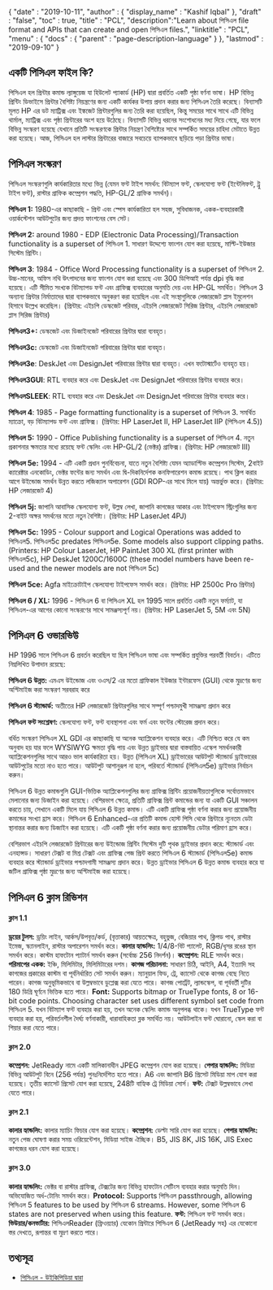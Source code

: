 {
  "date" : "2019-10-11",
  "author" : {
    "display_name" : "Kashif Iqbal"
},
  "draft" : "false",
  "toc" : true,
  "title" : "PCL",
  "description":"Learn about পিসিএল file format and APIs that can create and open পিসিএল files.",
  "linktitle" : "PCL",
  "menu" : {
    "docs" : {
      "parent" : "page-description-language"
}
},
  "lastmod" : "2019-09-10"
}

## একটি পিসিএল ফাইল কি? ##

পিসিএল হল প্রিন্টার কমান্ড ল্যাঙ্গুয়েজ যা হিউলেট প্যাকার্ড (HP) দ্বারা প্রবর্তিত একটি পৃষ্ঠা বর্ণনা ভাষা। HP বিভিন্ন প্রিন্টিং ডিভাইসে প্রিন্টার বৈশিষ্ট্য নিয়ন্ত্রণের জন্য একটি কার্যকর উপায় প্রদান করার জন্য পিসিএল তৈরি করেছে। বিন্যাসটি মূলত HP এর ডট ম্যাট্রিক্স এবং ইঙ্কজেট প্রিন্টারগুলির জন্য তৈরি করা হয়েছিল, কিন্তু সময়ের সাথে সাথে এটি বিভিন্ন থার্মাল, ম্যাট্রিক্স এবং পৃষ্ঠা প্রিন্টারের অংশ হয়ে উঠেছে। বিন্যাসটি বিভিন্ন ধরনের সংশোধনের মধ্য দিয়ে গেছে, যার ফলে বিভিন্ন সংস্করণ হয়েছে যেখানে প্রতিটি সংস্করণকে প্রিন্টার নিয়ন্ত্রণ বৈশিষ্ট্যের সাথে সম্পর্কিত সময়ের চাহিদা মেটাতে উন্নত করা হয়েছে। আজ, পিসিএল হল লাস্টার প্রিন্টারের বাজারে সবচেয়ে ব্যাপকভাবে ছড়িয়ে পড়া প্রিন্টার ভাষা।

## পিসিএল সংস্করণ ##

পিসিএল সংস্করণগুলি কার্যকারিতার মধ্যে ভিন্ন (যেমন ফন্ট টাইপ সমর্থন: বিটম্যাপ ফন্ট, স্কেলযোগ্য ফন্ট (ইন্টেলিফন্ট, ট্রু টাইপ ফন্ট), রাস্টার গ্রাফিক কম্প্রেশন পদ্ধতি, HP-GL/2 গ্রাফিক সমর্থন)।

**পিসিএল 1:** 1980-এর কাছাকাছি - প্রিন্ট এবং স্পেস কার্যকারিতা হল সহজ, সুবিধাজনক, একক-ব্যবহারকারী ওয়ার্কস্টেশন আউটপুটের জন্য প্রদত্ত ফাংশনের বেস সেট।

**পিসিএল 2:** around 1980 - EDP (Electronic Data Processing)/Transaction functionality is a superset of পিসিএল 1. সাধারণ উদ্দেশ্যে ফাংশন যোগ করা হয়েছে, মাল্টি-ইউজার সিস্টেম প্রিন্টিং।

**পিসিএল 3**: 1984 - Office Word Processing functionality is a superset of পিসিএল 2. উচ্চ-মানের, অফিস নথি উৎপাদনের জন্য ফাংশন যোগ করা হয়েছে এবং 300 ডিপিআই পর্যন্ত dpi বৃদ্ধি করা হয়েছে। এটি সীমিত সংখ্যক বিটম্যাপড ফন্ট এবং গ্রাফিক্স ব্যবহারের অনুমতি দেয় এবং HP-GL সমর্থিত। পিসিএল 3 অন্যান্য প্রিন্টার নির্মাতাদের দ্বারা ব্যাপকভাবে অনুকরণ করা হয়েছিল এবং এই সংস্থাগুলিকে লেজারজেট প্লাস ইমুলেশন হিসাবে উল্লেখ করেছিল।
(প্রিন্টার: এইচপি ডেস্কজেট পরিবার, এইচপি লেজারজেট সিরিজ প্রিন্টার, এইচপি লেজারজেট প্লাস সিরিজ প্রিন্টার)

**পিসিএল3+:** ডেস্কজেট এবং ডিজাইনজেট পরিবারের প্রিন্টার দ্বারা ব্যবহৃত।

**পিসিএল3c:** ডেস্কজেট এবং ডিজাইনজেট পরিবারের প্রিন্টার দ্বারা ব্যবহৃত।

**পিসিএল3e**: DeskJet এবং DesignJet পরিবারের প্রিন্টার দ্বারা ব্যবহৃত। এখন ফটোস্মার্টেও ব্যবহৃত হয়।

**পিসিএল3GUI**: RTL ব্যবহার করে এবং DeskJet এবং DesignJet পরিবারের প্রিন্টার ব্যবহার করে।

**পিসিএলSLEEK**: RTL ব্যবহার করে এবং DeskJet এবং DesignJet পরিবারের প্রিন্টার ব্যবহার করে।

**পিসিএল 4**: 1985 - Page formatting functionality is a superset of পিসিএল 3. সমর্থিত ম্যাক্রো, বড় বিটম্যাপড ফন্ট এবং গ্রাফিক্স। (প্রিন্টার: HP LaserJet II, HP LaserJet IIP (পিসিএল 4.5))

**পিসিএল 5:** 1990 - Office Publishing functionality is a superset of পিসিএল 4. নতুন প্রকাশনার ক্ষমতার মধ্যে রয়েছে ফন্ট স্কেলিং এবং HP-GL/2 (ভেক্টর) গ্রাফিক্স। (প্রিন্টার: HP লেজারজেট III)

**পিসিএল 5e:** 1994 - এটি একটি প্রধান পুনর্বিবেচনা, যাতে নতুন বৈশিষ্ট্য যেমন অ্যাডাপ্টিভ কম্প্রেশন সিস্টেম, 2বাইট ক্যারেক্টার এনকোডিং, ভেক্টর ফন্টের জন্য সমর্থন এবং দ্বি-দিকনির্দেশক কনফিগারেশন কমান্ড রয়েছে। পাথ ক্লিপ করার আগে উইন্ডোজ সমর্থন উন্নত করতে লজিক্যাল অপারেশন (GDI ROP-এর সাথে মিলে যায়) অন্তর্ভুক্ত করে। (প্রিন্টার: HP লেজারজেট 4)

**পিসিএল 5j:** জাপানি আবাসিক স্কেলযোগ্য ফন্ট, উল্লম্ব লেখা, জাপানি কাগজের আকার এবং টাইপফেস স্ট্রিংগুলির জন্য 2-বাইট অক্ষর সমর্থনের মতো নতুন বৈশিষ্ট্য। (প্রিন্টার: HP LaserJet 4PJ)

**পিসিএল 5c:** 1995 - Colour support and Logical Operations was added to পিসিএল5. পিসিএল5c predates পিসিএল5e. Some models also support clipping paths. (Printers: HP Colour LaserJet, HP PaintJet 300 XL (first printer with পিসিএল5c), HP DeskJet 1200C/1600C (these model numbers have been re-used and the newer models are not পিসিএল 5c)

**পিসিএল 5ce:** Agfa মাইক্রোটাইপ স্কেলযোগ্য টাইপফেস সমর্থন করে। (প্রিন্টার: HP 2500c Pro প্রিন্টার)

**পিসিএল 6 / XL:** 1996 - পিসিএল 6 বা পিসিএল XL হল 1995 সালে প্রবর্তিত একটি নতুন ফর্ম্যাট, যা পিসিএল-এর আগের কোনো সংস্করণের সাথে সামঞ্জস্যপূর্ণ নয়। (প্রিন্টার: HP LaserJet 5, 5M এবং 5N)

## পিসিএল 6 ওভারভিউ ##

HP 1996 সালে পিসিএল 6 প্রবর্তন করেছিল যা ছিল পিসিএল ভাষা এবং সম্পর্কিত প্রযুক্তির পরবর্তী বিবর্তন। এটিতে নিম্নলিখিত উপাদান রয়েছে:

**পিসিএল 6 উন্নত:** এমএস উইন্ডোজ এবং ওএস/2 এর মতো গ্রাফিকাল ইউজার ইন্টারফেস (GUI) থেকে মুদ্রণের জন্য অপ্টিমাইজ করা সংস্করণ সরবরাহ করে

**পিসিএল 6 স্ট্যান্ডার্ড:** অতীতের HP লেজারজেট প্রিন্টারগুলির সাথে সম্পূর্ণ পশ্চাদমুখী সামঞ্জস্য প্রদান করে

**পিসিএল ফন্ট সংশ্লেষণ:** স্কেলযোগ্য ফন্ট, ফন্ট ব্যবস্থাপনা এবং ফর্ম এবং ফন্টের স্টোরেজ প্রদান করে।

বর্ধিত সংস্করণ পিসিএল XL GDI এর কাছাকাছি যা অনেক অ্যাপ্লিকেশন ব্যবহার করে। এটি নিশ্চিত করে যে কম অনুবাদ হয় যার ফলে WYSIWYG ক্ষমতা বৃদ্ধি পায় এবং উন্নত ড্রাইভার দ্বারা বাস্তবায়িত এস্কেপ সমর্থনকারী অ্যাপ্লিকেশনগুলির সাথে আরও ভাল কার্যকারিতা হয়। উন্নত (পিসিএল XL) ড্রাইভারের আউটপুট স্ট্যান্ডার্ড ড্রাইভারের আউটপুটের মতো নাও হতে পারে। আউটপুট আশানুরূপ না হলে, পরিবর্তে স্ট্যান্ডার্ড (পিসিএল5e) ড্রাইভার নির্বাচন করুন।

পিসিএল 6 উন্নত কমান্ডগুলি GUI-ভিত্তিক অ্যাপ্লিকেশনগুলির জন্য গ্রাফিক্স প্রিন্টিং প্রয়োজনীয়তাগুলিকে সর্বোত্তমভাবে মেলানোর জন্য ডিজাইন করা হয়েছে। বেশিরভাগ ক্ষেত্রে, প্রতিটি গ্রাফিক্স প্রিন্ট কমান্ডের জন্য যা একটি GUI সঞ্চালন করতে চায়, সেখানে একটি মিলে যায় পিসিএল 6 উন্নত কমান্ড। এটি একটি গ্রাফিক্স পৃষ্ঠা বর্ণনা করার জন্য প্রয়োজনীয় কমান্ডের সংখ্যা হ্রাস করে। পিসিএল 6 Enhanced-এর প্রতিটি কমান্ড হোস্ট পিসি থেকে প্রিন্টারে ন্যূনতম ডেটা স্থানান্তর করার জন্য ডিজাইন করা হয়েছে। এটি একটি পৃষ্ঠা বর্ণনা করার জন্য প্রয়োজনীয় ডেটার পরিমাণ হ্রাস করে।

বেশিরভাগ এইচপি লেজারজেট প্রিন্টারের জন্য উইন্ডোজ প্রিন্টিং সিস্টেম দুটি পৃথক ড্রাইভার প্রদান করে: স্ট্যান্ডার্ড এবং এনহান্সড। সাধারণ টেক্সট বা মিশ্র টেক্সট এবং গ্রাফিক্স পেজ প্রিন্ট করতে পিসিএল 6 স্ট্যান্ডার্ড (পিসিএল5e) কমান্ড ব্যবহার করে স্ট্যান্ডার্ড ড্রাইভার পশ্চাদগামী সামঞ্জস্য প্রদান করে। উন্নত ড্রাইভার পিসিএল 6 উন্নত কমান্ড ব্যবহার করে যা জটিল গ্রাফিক্স পৃষ্ঠা মুদ্রণের জন্য অপ্টিমাইজ করা হয়েছে।

## পিসিএল 6 ক্লাস রিভিশন ##

#### ক্লাস 1.1 ####

**ড্রয়ের টুলস:** ড্রয়িং লাইন, আর্কস/উপবৃত্ত/কর্ড, (বৃত্তাকার) আয়তক্ষেত্র, বহুভুজ, বেজিয়ার পাথ, ক্লিপড পাথ, রাস্টার ইমেজ, স্ক্যানলাইন, রাস্টার অপারেশন সমর্থন করে।
**কালার হ্যান্ডলিং:** 1/4/8-বিট প্যালেট, RGB/ধূসর রঙের স্থান সমর্থন করে। কাস্টম হাফটোন প্যাটার্ন সমর্থন করুন (সর্বোচ্চ 256 নিদর্শন)।
**কম্প্রেশন:** RLE সমর্থন করে।
**পরিমাপের একক:** ইঞ্চি, মিলিমিটার, মিলিমিটারের দশম।
**কাগজ পরিচালনা:** সাধারণ চিঠি, আইনি, A4, ইত্যাদি সহ কাগজের প্রকারের কাস্টম বা পূর্বনির্ধারিত সেট সমর্থন করুন। ম্যানুয়াল ফিড, ট্রে, ক্যাসেট থেকে কাগজ বেছে নিতে পারেন। কাগজ অনুভূমিকভাবে বা উল্লম্বভাবে ডুপ্লেক্স করা যেতে পারে। কাগজ পোর্ট্রেট, ল্যান্ডস্কেপ, বা পূর্ববর্তী দুটির 180 ডিগ্রি ঘূর্ণনে ভিত্তিক হতে পারে।
**Font:** Supports bitmap or TrueType fonts, 8 or 16-bit code points. Choosing character set uses different symbol set code from পিসিএল 5. যখন বিটম্যাপ ফন্ট ব্যবহার করা হয়, তখন অনেক স্কেলিং কমান্ড অনুপলব্ধ থাকে। যখন TrueType ফন্ট ব্যবহার করা হয়, পরিবর্তনশীল দৈর্ঘ্য বর্ণনাকারী, ধারাবাহিকতা ব্লক সমর্থিত নয়। আউটলাইন ফন্ট ঘোরানো, স্কেল করা বা শিয়ার করা যেতে পারে।

#### ক্লাস 2.0 ####

**কম্প্রেশন:** JetReady নামে একটি মালিকানাধীন JPEG কম্প্রেশন যোগ করা হয়েছে।
**পেপার হ্যান্ডলিং:** মিডিয়া বিভিন্ন আউটপুট বিনে (256 পর্যন্ত) পুনঃনির্দেশিত হতে পারে। A6 এবং জাপানি B6 প্রিসেট মিডিয়া মাপ যোগ করা হয়েছে। তৃতীয় ক্যাসেট প্রিসেট যোগ করা হয়েছে, 248টি বাহ্যিক ট্রে মিডিয়া সোর্স।
**ফন্ট:** টেক্সট উল্লম্বভাবে লেখা যেতে পারে।

#### ক্লাস 2.1 ####

**কালার হ্যান্ডলিং:** কালার ম্যাচিং ফিচার যোগ করা হয়েছে।
**কম্প্রেশন:** ডেল্টা সারি যোগ করা হয়েছে।
**পেপার হ্যান্ডলিং:** নতুন পেজ ঘোষণা করার সময় ওরিয়েন্টেশন, মিডিয়া সাইজ ঐচ্ছিক। B5, JIS 8K, JIS 16K, JIS Exec কাগজের ধরন যোগ করা হয়েছে।

#### ক্লাস 3.0 ####

**কালার হ্যান্ডলিং:** ভেক্টর বা রাস্টার গ্রাফিক্স, টেক্সটের জন্য বিভিন্ন হাফটোন সেটিংস ব্যবহার করার অনুমতি দিন। অভিযোজিত অর্ধ-টোনিং সমর্থন করে।
**Protocol:** Supports পিসিএল passthrough, allowing পিসিএল 5 features to be used by পিসিএল 6 streams. However, some পিসিএল 6 states are not preserved when using this feature.
**ফন্ট:** পিসিএল ফন্ট সমর্থন করে।
**ভিউয়ার/কনভার্টার:** পিসিএলReader (ফ্রিওয়্যার) যেকোন প্রিন্টারে পিসিএল 6 (JetReady সহ) এর যেকোনো স্তর দেখতে, রূপান্তর বা মুদ্রণ করতে পারে।

## তথ্যসূত্র ##

* [পিসিএল - উইকিপিডিয়া দ্বারা](https://en.wikipedia.org/wiki/Printer_Command_Language)



